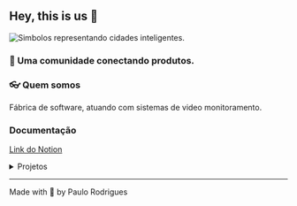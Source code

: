 ## Hey, this is us 👋

![Simbolos representando cidades inteligentes.](https://cdn.pixabay.com/photo/2021/04/05/01/20/smart-city-6151875_1280.jpg)

### 🍿 Uma comunidade conectando produtos.

### 👓 Quem somos

Fábrica de software, atuando com sistemas de video monitoramento.

### Documentação 

[Link do Notion](https://www.notion.so/clouddevteam/Tech-f35c74f0213f44a59f8faadd799bce99)


<details> 
	<summary>Projetos</summary>
	<br>
	<ul>
		<li>Evidence</li>
		<li>Multidash</li>
		<li>Gerenciador de Licenças</li>
	</ul>
</details>

---


Made with 🖤 by Paulo Rodrigues

